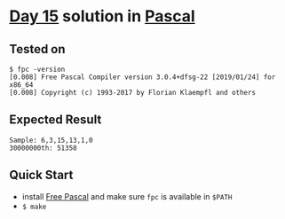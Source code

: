 # [Day 15](https://adventofcode.com/2020/day/15) solution in [Pascal](https://en.wikipedia.org/wiki/Pascal_(programming_language))

## Tested on

```console
$ fpc -version
[0.008] Free Pascal Compiler version 3.0.4+dfsg-22 [2019/01/24] for x86_64
[0.008] Copyright (c) 1993-2017 by Florian Klaempfl and others
```

## Expected Result

```console
Sample: 6,3,15,13,1,0
30000000th: 51358
```

## Quick Start

- install [Free Pascal](https://www.freepascal.org/) and make sure `fpc` is available in `$PATH`
- `$ make`
